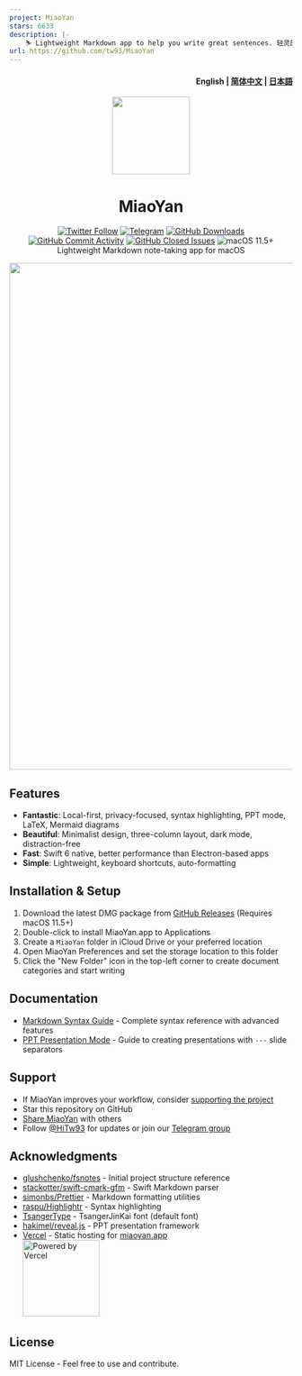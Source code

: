 ```yaml
---
project: MiaoYan
stars: 6633
description: |-
    ⛷ Lightweight Markdown app to help you write great sentences. 轻灵的 Markdown 笔记本伴你写出妙言
url: https://github.com/tw93/MiaoYan
---
```


<h4 align="right">English | <strong><a href="https://github.com/tw93/MiaoYan/blob/main/README_CN.md">简体中文</a></strong> | <strong><a href="https://github.com/tw93/MiaoYan/blob/main/README_JP.md">日本語</a></strong></h4>

<p align="center">
  <a href="https://miaoyan.app/" target="_blank"><img src="https://gw.alipayobjects.com/zos/k/t0/43.png" width="138" /></a>
  <h1 align="center">MiaoYan</h1>
  <div align="center">
    <a href="https://twitter.com/HiTw93" target="_blank">
      <img alt="Twitter Follow" src="https://img.shields.io/badge/follow-Tw93-red?style=flat-square&logo=Twitter"></a>
    <a href="https://t.me/+GclQS9ZnxyI2ODQ1" target="_blank">
      <img alt="Telegram" src="https://img.shields.io/badge/chat-Telegram-blueviolet?style=flat-square&logo=Telegram"></a>
    <a href="https://github.com/tw93/MiaoYan/releases" target="_blank">
      <img alt="GitHub Downloads" src="https://img.shields.io/github/downloads/tw93/MiaoYan/total.svg?style=flat-square"></a>
    <a href="https://github.com/tw93/MiaoYan/commits" target="_blank">
      <img alt="GitHub Commit Activity" src="https://img.shields.io/github/commit-activity/m/tw93/MiaoYan?style=flat-square"></a>
    <a href="https://github.com/tw93/MiaoYan/issues?q=is%3Aissue+is%3Aclosed" target="_blank">
      <img alt="GitHub Closed Issues" src="https://img.shields.io/github/issues-closed/tw93/MiaoYan.svg?style=flat-square"></a>
    <img alt="macOS 11.5+" src="https://img.shields.io/badge/macOS-11.5%2B-orange?style=flat-square">
  </div>
  <div align="center">Lightweight Markdown note-taking app for macOS</div>
</p>

<img src="https://raw.githubusercontent.com/tw93/static/master/miaoyan/newmiaoyan.gif" width="900px" />

## Features

- **Fantastic**: Local-first, privacy-focused, syntax highlighting, PPT mode, LaTeX, Mermaid diagrams
- **Beautiful**: Minimalist design, three-column layout, dark mode, distraction-free
- **Fast**: Swift 6 native, better performance than Electron-based apps
- **Simple**: Lightweight, keyboard shortcuts, auto-formatting

## Installation & Setup

1. Download the latest DMG package from [GitHub Releases](https://github.com/tw93/MiaoYan/releases/latest) (Requires macOS 11.5+)
2. Double-click to install MiaoYan.app to Applications
3. Create a `MiaoYan` folder in iCloud Drive or your preferred location
4. Open MiaoYan Preferences and set the storage location to this folder
5. Click the "New Folder" icon in the top-left corner to create document categories and start writing

## Documentation

- [Markdown Syntax Guide](Resources/Initial/MiaoYan%20Markdown%20Syntax%20Guide.md) - Complete syntax reference with advanced features
- [PPT Presentation Mode](Resources/Initial/MiaoYan%20PPT.md) - Guide to creating presentations with `---` slide separators

## Support

- If MiaoYan improves your workflow, consider [supporting the project](https://miaoyan.app/cats.html)
- Star this repository on GitHub
- [Share MiaoYan](https://twitter.com/intent/tweet?text=%23MiaoYan%20-%20a%20lightweight%20Markdown%20editor%20for%20macOS,%20built%20with%20native%20Swift,%20featuring%20syntax%20highlighting,%20dark%20mode,%20and%20presentation%20mode.&url=https://github.com/tw93/MiaoYan) with others
- Follow [@HiTw93](https://twitter.com/HiTw93) for updates or join our [Telegram group](https://t.me/+GclQS9ZnxyI2ODQ1)

## Acknowledgments

- [glushchenko/fsnotes](https://github.com/glushchenko/fsnotes) - Initial project structure reference
- [stackotter/swift-cmark-gfm](https://github.com/stackotter/swift-cmark-gfm) - Swift Markdown parser
- [simonbs/Prettier](https://github.com/simonbs/Prettier) - Markdown formatting utilities
- [raspu/Highlightr](https://github.com/raspu/Highlightr) - Syntax highlighting
- [TsangerType](https://tsanger.cn/product) - TsangerJinKai font (default font)
- [hakimel/reveal.js](https://github.com/hakimel/reveal.js) - PPT presentation framework
- [Vercel](https://vercel.com?utm_source=tw93&utm_campaign=oss) - Static hosting for [miaoyan.app](https://miaoyan.app/)  
  <a href="https://vercel.com?utm_source=tw93&utm_campaign=oss">
    <img src="https://gw.alipayobjects.com/zos/k/wr/powered-by-vercel.svg" width="136" alt="Powered by Vercel" />
  </a>

## License

MIT License - Feel free to use and contribute.

